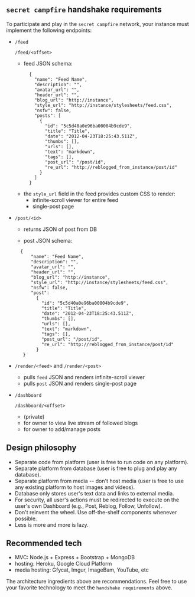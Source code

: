 ## `secret campfire` handshake requirements
To participate and play in the `secret campfire` network, your instance must implement the following endpoints:
  - `/feed`
    
    `/feed/<offset>`
    
    - feed JSON schema:
      ```
        {
          "name": "Feed Name",
          "description": "",
          "avatar_url": "",
          "header_url": "",
          "blog_url": "http://instance",
          "style_url": "http://instance/stylesheets/feed.css",
          "nsfw": false,
          "posts": [
            {
              "id": "5c5d40a0e96ba00004b9cde9",
              "title": "Title",
              "date": "2012-04-23T18:25:43.511Z",
              "thumbs": [],
              "urls": [],
              "text": "markdown",
              "tags": [],
              "post_url": "/post/id",
              "re_url": "http://reblogged_from_instance/post/id"
            }
          ]
        }
      ```
    - the `style_url` field in the feed provides custom CSS to render:
      - infinite-scroll viewer for entire feed
      - single-post page
  - `/post/<id>`
    - returns JSON of post from DB
    
    - post JSON schema:
    ```
      {
          "name": "Feed Name",
          "description": "",
          "avatar_url": "",
          "header_url": "",
          "blog_url": "http://instance",
          "style_url": "http://instance/stylesheets/feed.css",
          "nsfw": false,
          "post":
            {
              "id": "5c5d40a0e96ba00004b9cde9",
              "title": "Title",
              "date": "2012-04-23T18:25:43.511Z",
              "thumbs": [],
              "urls": [],
              "text": "markdown",
              "tags": [],
              "post_url": "/post/id",
              "re_url": "http://reblogged_from_instance/post/id"
            }
       }
    ```
  - `/render/<feed>` and `/render/<post>`
    - pulls `feed` JSON and renders infinite-scroll viewer
    - pulls `post` JSON and renders single-post page
  - `/dashboard` 
  
    `/dashboard/<offset>`
    
    - (private)
    - for owner to view live stream of followed blogs
    - for owner to add/manage posts

## Design philosophy
 
- Separate code from platform (user is free to run code on any platform).
- Separate platform from database (user is free to plug and play any database).
- Separate platform from media -- don't host media (user is free to use any existing platform to host images and videos). 
- Database only stores user's text data and links to external media.
- For security, all user's actions must be redirected to execute on the user's own Dashboard (e.g., Post, Reblog, Follow, Unfollow). 
- Don't reinvent the wheel. Use off-the-shelf components whenever possible.
- Less is more and more is lazy.

## Recommended tech
  - MVC: Node.js + Express + Bootstrap + MongoDB
  - hosting: Heroku, Google Cloud Platform
  - media hosting: Gfycat, Imgur, ImageBam, YouTube, etc

The architecture ingredients above are recommendations. Feel free to use your favorite technology to meet the `handshake requirements` above.
